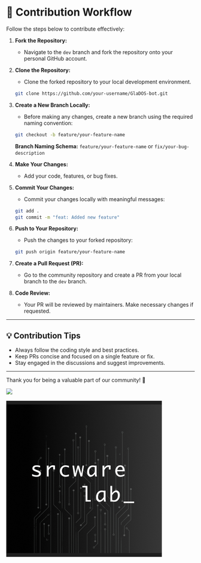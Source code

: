 
# 🚀 Contribution Workflow

Follow the steps below to contribute effectively:

1. **Fork the Repository:**
   - Navigate to the `dev` branch and fork the repository onto your personal GitHub account.

2. **Clone the Repository:**
   - Clone the forked repository to your local development environment.
   ```bash
   git clone https://github.com/your-username/GlaDOS-bot.git
   ```

3. **Create a New Branch Locally:**
   - Before making any changes, create a new branch using the required naming convention:
   ```bash
   git checkout -b feature/your-feature-name
   ```
   **Branch Naming Schema:** `feature/your-feature-name` or `fix/your-bug-description`

4. **Make Your Changes:**
   - Add your code, features, or bug fixes.

5. **Commit Your Changes:**
   - Commit your changes locally with meaningful messages:
   ```bash
   git add .
   git commit -m "feat: Added new feature"
   ```

6. **Push to Your Repository:**
   - Push the changes to your forked repository:
   ```bash
   git push origin feature/your-feature-name
   ```

7. **Create a Pull Request (PR):**
   - Go to the community repository and create a PR from your local branch to the `dev` branch.

8. **Code Review:**
   - Your PR will be reviewed by maintainers. Make necessary changes if requested.

---

## 💡 Contribution Tips

- Always follow the coding style and best practices.
- Keep PRs concise and focused on a single feature or fix.
- Stay engaged in the discussions and suggest improvements.

---

Thank you for being a valuable part of our community! 🎉




<a href="https://discord.gg/X69MUr2DKm" title="Discord server invite link"><img src="https://freelogopng.com/images/all_img/1691730767discord-logo-transparent.png" width="100"></a>

![SourcewareLab Logo](https://raw.githubusercontent.com/SourcewareLab/community-website/refs/heads/main/imgs/logo.png)

